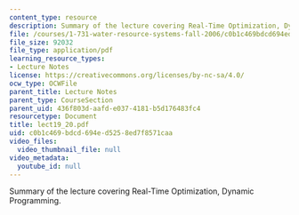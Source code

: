```yaml
---
content_type: resource
description: Summary of the lecture covering Real-Time Optimization, Dynamic Programming.
file: /courses/1-731-water-resource-systems-fall-2006/c0b1c469bdcd694ed5258ed7f8571caa_lect19_20.pdf
file_size: 92032
file_type: application/pdf
learning_resource_types:
- Lecture Notes
license: https://creativecommons.org/licenses/by-nc-sa/4.0/
ocw_type: OCWFile
parent_title: Lecture Notes
parent_type: CourseSection
parent_uid: 436f803d-aafd-e037-4181-b5d176483fc4
resourcetype: Document
title: lect19_20.pdf
uid: c0b1c469-bdcd-694e-d525-8ed7f8571caa
video_files:
  video_thumbnail_file: null
video_metadata:
  youtube_id: null
---
```

Summary of the lecture covering Real-Time Optimization, Dynamic Programming.